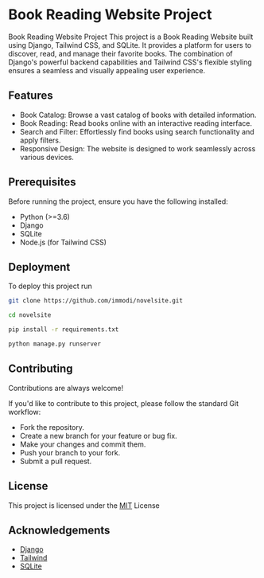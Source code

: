 
# Book Reading Website Project

Book Reading Website Project
This project is a Book Reading Website built using Django, Tailwind CSS, and SQLite. It provides a platform for users to discover, read, and manage their favorite books. The combination of Django's powerful backend capabilities and Tailwind CSS's flexible styling ensures a seamless and visually appealing user experience.

## Features

- Book Catalog: Browse a vast catalog of books with detailed information.
- Book Reading: Read books online with an interactive reading interface.
- Search and Filter: Effortlessly find books using search functionality and apply filters.
- Responsive Design: The website is designed to work seamlessly across various devices.

## Prerequisites

Before running the project, ensure you have the following installed:

- Python (>=3.6)
- Django
- SQLite
- Node.js (for Tailwind CSS)

## Deployment

To deploy this project run
 
```bash
git clone https://github.com/immodi/novelsite.git
```

```bash
cd novelsite
```

```bash
pip install -r requirements.txt
```

```bash
python manage.py runserver
```






## Contributing

Contributions are always welcome!

If you'd like to contribute to this project, please follow the standard Git workflow:

- Fork the repository.
- Create a new branch for your feature or bug fix.
- Make your changes and commit them.
- Push your branch to your fork.
- Submit a pull request.

## License

This project is licensed under the [MIT](https://choosealicense.com/licenses/mit/) License


## Acknowledgements

 - [Django](https://www.djangoproject.com/)
 - [Tailwind](https://tailwindcss.com/)
 - [SQLite](https://www.sqlite.org/index.html)

